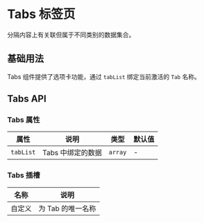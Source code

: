 # Tabs 标签页

分隔内容上有关联但属于不同类别的数据集合。

## 基础用法

Tabs 组件提供了选项卡功能，通过 `tabList` 绑定当前激活的 `Tab` 名称。

<demo vue="../../example/tab/base.vue"></demo>

## Tabs API

### Tabs 属性

| 属性      | 说明              | 类型    | 默认值 |
| --------- | ----------------- | ------- | ------ |
| `tabList` | Tabs 中绑定的数据 | `array` | -      |

### Tabs 插槽

| 名称   | 说明              |
| ------ | ----------------- |
| 自定义 | 为 Tab 的唯一名称 |
